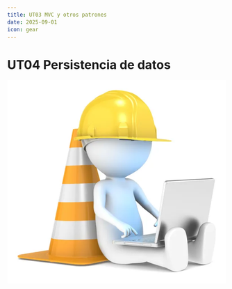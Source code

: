 ```yaml
---
title: UT03 MVC y otros patrones
date: 2025-09-01    
icon: gear
---
```


# UT04 Persistencia de datos
![En construcción](/images/under-construction.jpg)